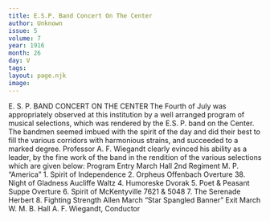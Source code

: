 ```yaml
---
title: E.S.P. Band Concert On The Center
author: Unknown
issue: 5
volume: 7
year: 1916
month: 26
day: V
tags:
layout: page.njk
image:
---
```

E. S. P. BAND CONCERT ON THE CENTER       The Fourth of July was appropriately observed at this institution by a well arranged program of musical selections, which was rendered by the E.S. P. band on the Center. The bandmen seemed imbued with the spirit of the day and did their best to fill the various corridors with harmonious strains, and succeeded to a marked degree.       Professor A. F. Wiegandt clearly evinced his ability as a leader, by the fine work of the band in the rendition of the various selections which are given below:       Program Entry March Hall 2nd Regiment M. P. “America” 1. Spirit of Independence 2. Orpheus Offenbach Overture 38. Night of Gladness Aucliffe Waltz 4. Humoreske Dvorak 5. Poet & Peasant Suppe Overture 6. Spirit of McKentyville 7621 & 5048 7. The Serenade Herbert 8. Fighting Strength Allen March “Star Spangled Banner” Exit March W. M. B. Hall A. F. Wiegandt, Conductor    



